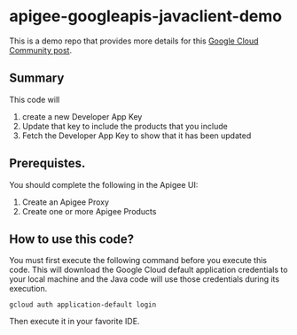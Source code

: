# apigee-googleapis-javaclient-demo

This is a demo repo that provides more details for this [Google Cloud Community post](https://www.googlecloudcommunity.com/gc/Apigee/Unable-to-associate-DeveloperAppKey-with-API-Products-using/m-p/802502#M80429).


## Summary
This code will 
1. create a new Developer App Key
2. Update that key to include the products that you include
3. Fetch the Developer App Key to show that it has been updated


## Prerequistes.
You should complete the following in the Apigee UI:
1. Create an Apigee Proxy
2. Create one or more Apigee Products


## How to use this code?
You must first execute the following command before you execute this code.  This will download the Google Cloud default 
application credentials to your local machine and the Java code will use those credentials during its execution. 

```shell
gcloud auth application-default login
```

Then execute it in your favorite IDE. 